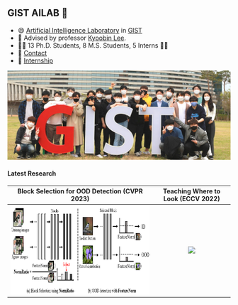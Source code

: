 ## GIST AILAB 👋

- 😄 [Artificial Intelligence Laboratory](https://ailab.gist.ac.kr/) in [GIST](https://www.gist.ac.kr/kr/main.html)
- 🤵 Advised by professor [Kyoobin Lee](https://sites.google.com/view/gistailab/members/professor?authuser=0).
- 👨‍🎓 13 Ph.D. Students, 8 M.S. Students, 5 Interns 👩‍🎓
- 🤝 [Contact](mailto:joosoon1111@gist.ac.kr?subject=[GitHub]%20Source%20Han%20Sans) 
- 👐 [Internship](https://sites.google.com/view/gistailab/internship?authuser=0)


<img src="./figures/main.jpg" width="800">

#### Latest Research
Block Selection for OOD Detection (CVPR 2023)           |  Teaching Where to Look (ECCV 2022)
:-------------------------:|:-------------------------:
[<img src="https://github.com/gist-ailab/block-selection-for-OOD-detection/blob/main/figure/figure_intro.png" height="200">](https://github.com/gist-ailab/block-selection-for-OOD-detection) | [<img src="https://github.com/gist-ailab/teaching-where-to-look/blob/main/figure/demo.gif" height="200">](https://github.com/gist-ailab/teaching-where-to-look)


